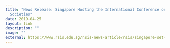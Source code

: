 ```yaml
---
title: "News Release: Singapore Hosting the International Conference on Cohesive
  Societies"
date: 2019-04-25
layout: link
description: ""
image: ""
external: https://www.rsis.edu.sg/rsis-news-article/rsis/singapore-set-to-convene-first-international-conference-on-cohesive-societies-to-drive-global-collective-action-for-peace-and-harmony-with-king-abdullah-ii-of-jordan-delivering-the-keynote-address/#.XPhonFwzbIU
---
```

